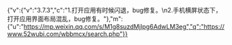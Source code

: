 {"v":{"v":"3.7.3","c":"1.打开应用有时候闪退，bug修复。\n2.手机横屏状态下，打开应用界面布局混乱，bug修复。"},"m":{"u":"https://mp.weixin.qq.com/s/M1g8suzdMjIpg6AdwLM3eg","q":"https://www.52wubi.com/wbbmcx/search.php"}}
